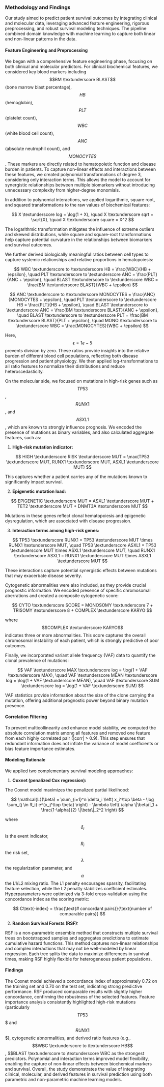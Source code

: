 ### Methodology and Findings

Our study aimed to predict patient survival outcomes by integrating clinical and molecular data, leveraging advanced feature engineering, rigorous preprocessing, and robust survival modeling techniques. The pipeline combined domain knowledge with machine learning to capture both linear and non-linear patterns in the data. 

#### Feature Engineering and Preprocessing

We began with a comprehensive feature engineering phase, focusing on both clinical and molecular predictors. For clinical biochemical features, we considered key blood markers including $$BM \textunderscore BLAST$$ (bone marrow blast percentage), $$HB$$ (hemoglobin), $$PLT$$ (platelet count), $$WBC$$ (white blood cell count), $$ANC$$ (absolute neutrophil count), and $$MONOCYTES$$. These markers are directly related to hematopoietic function and disease burden in patients. To capture non-linear effects and interactions between these features, we created polynomial transformations of degree 3, considering only interaction terms. This allows the model to account for synergistic relationships between multiple biomarkers without introducing unnecessary complexity from higher-degree monomials.  

In addition to polynomial interactions, we applied logarithmic, square root, and squared transformations to the raw values of biochemical features:

$$
X \textunderscore log = \log(1 + X), \quad X \textunderscore sqrt = \sqrt{X}, \quad X \textunderscore square = X^2
$$

The logarithmic transformation mitigates the influence of extreme outliers and skewed distributions, while square and square-root transformations help capture potential curvature in the relationships between biomarkers and survival outcomes.

We further derived biologically meaningful ratios between cell types to capture systemic relationships and relative proportions in hematopoiesis:

$$
WBC \textunderscore to \textunderscore HB = \frac{WBC}{HB + \epsilon}, \quad PLT \textunderscore to \textunderscore ANC = \frac{PLT}{ANC + \epsilon}, \quad BLAST \textunderscore to \textunderscore WBC = \frac{BM \textunderscore BLAST}{WBC + \epsilon}
$$

$$
ANC \textunderscore to \textunderscore MONOCYTES = \frac{ANC}{MONOCYTES + \epsilon}, \quad PLT \textunderscore to \textunderscore HB = \frac{PLT}{HB + \epsilon}, \quad BLAST \textunderscore to \textunderscore ANC = \frac{BM \textunderscore BLAST}{ANC + \epsilon}, \quad BLAST \textunderscore to \textunderscore PLT = \frac{BM \textunderscore BLAST}{PLT + \epsilon}, \quad MONO \textunderscore to \textunderscore WBC = \frac{MONOCYTES}{WBC + \epsilon}
$$

Here, $$\epsilon = 1e-5$$ prevents division by zero. These ratios provide insights into the relative burden of different blood cell populations, reflecting both disease progression and patient physiology. We then applied log-transformations to all ratio features to normalize their distributions and reduce heteroscedasticity.

On the molecular side, we focused on mutations in high-risk genes such as $$TP53$$, $$RUNX1$$, and $$ASXL1$$, which are known to strongly influence prognosis. We encoded the presence of mutations as binary variables, and also calculated aggregate features, such as:

1. **High-risk mutation indicator:**

$$
HIGH \textunderscore RISK \textunderscore MUT = \max(TP53 \textunderscore MUT, RUNX1 \textunderscore MUT, ASXL1 \textunderscore MUT)
$$

This captures whether a patient carries any of the mutations known to significantly impact survival.

2. **Epigenetic mutation load:** 

$$
EPIGENETIC \textunderscore MUT = ASXL1 \textunderscore MUT + TET2 \textunderscore MUT + DNMT3A \textunderscore MUT
$$

Mutations in these genes reflect clonal hematopoiesis and epigenetic dysregulation, which are associated with disease progression.  

3. **Interaction terms among high-risk genes:**  

$$
TP53 \textunderscore RUNX1 = TP53 \textunderscore MUT \times RUNX1 \textunderscore MUT, \quad TP53 \textunderscore ASXL1 = TP53 \textunderscore MUT \times ASXL1 \textunderscore MUT, \quad RUNX1 \textunderscore ASXL1 = RUNX1 \textunderscore MUT \times ASXL1 \textunderscore MUT
$$

These interactions capture potential synergistic effects between mutations that may exacerbate disease severity.

Cytogenetic abnormalities were also included, as they provide crucial prognostic information. We encoded presence of specific chromosomal aberrations and created a composite cytogenetic score:

$$
CYTO \textunderscore SCORE = MONOSOMY \textunderscore 7 + TRISOMY \textunderscore 8 + COMPLEX \textunderscore KARYO
$$

where $$COMPLEX \textunderscore KARYO$$ indicates three or more abnormalities. This score captures the overall chromosomal instability of each patient, which is strongly predictive of poor outcomes.

Finally, we incorporated variant allele frequency (VAF) data to quantify the clonal prevalence of mutations:

$$
VAF \textunderscore MAX \textunderscore log = \log(1 + VAF \textunderscore MAX), \quad VAF \textunderscore MEAN \textunderscore log = \log(1 + VAF \textunderscore MEAN), \quad VAF \textunderscore SUM \textunderscore log = \log(1 + VAF \textunderscore SUM)
$$

VAF statistics provide information about the size of the clone carrying the mutation, offering additional prognostic power beyond binary mutation presence.

#### Correlation Filtering

To prevent multicollinearity and enhance model stability, we computed the absolute correlation matrix among all features and removed one feature from each highly correlated pair (|corr| > 0.9). This step ensures that redundant information does not inflate the variance of model coefficients or bias feature importance estimates.

#### Modeling Rationale

We applied two complementary survival modeling approaches:

1. **Coxnet (penalized Cox regression):**  

The Coxnet model maximizes the penalized partial likelihood:

$$
\mathcal{L}(\beta) = \sum_{i=1}^n \delta_i \left( x_i^\top \beta - \log \sum_{j \in R_i} e^{x_j^\top \beta} \right) - \lambda \left( \alpha \|\beta\|_1 + \frac{1-\alpha}{2} \|\beta\|_2^2 \right)
$$

where $$\delta_i$$ is the event indicator, $$R_i$$ the risk set, $$\lambda$$ the regularization parameter, and $$\alpha$$ the L1/L2 mixing ratio. The L1 penalty encourages sparsity, facilitating feature selection, while the L2 penalty stabilizes coefficient estimates. Hyperparameters were optimized via 3-fold cross-validation using the concordance index as the scoring metric:

$$
C\text{-index} = \frac{\text{# concordant pairs}}{\text{number of comparable pairs}}
$$

2. **Random Survival Forests (RSF):**  

RSF is a non-parametric ensemble method that constructs multiple survival trees on bootstrapped samples and aggregates predictions to estimate cumulative hazard functions. This method captures non-linear relationships and complex interactions that may not be well-modeled by linear regression. Each tree splits the data to maximize differences in survival times, making RSF highly flexible for heterogeneous patient populations.

#### Findings

The Coxnet model achieved a concordance index of approximately 0.72 on the training set and 0.70 on the test set, indicating strong predictive performance. RSF produced comparable results with slightly higher concordance, confirming the robustness of the selected features. Feature importance analysis consistently highlighted high-risk mutations (particularly $$TP53$$$ and $$RUNX1$$$), cytogenetic abnormalities, and derived ratio features (e.g., $$WBC \textunderscore to \textunderscore HB$$, $$BLAST \textunderscore to \textunderscore WBC as the strongest predictors. Polynomial and interaction terms improved model flexibility, enabling the capture of non-linear effects between biochemical markers and survival. Overall, the study demonstrates the value of integrating clinical, molecular, and derived features in survival prediction using both parametric and non-parametric machine learning models.
